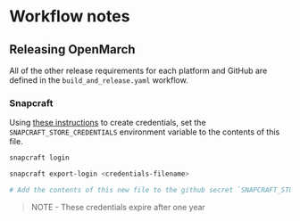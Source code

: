# Workflow notes

## Releasing OpenMarch

All of the other release requirements for each platform and GitHub are defined in the `build_and_release.yaml` workflow.

### Snapcraft

Using [these instructions](https://snapcraft.io/docs/snapcraft-authentication) to create credentials, set the `SNAPCRAFT_STORE_CREDENTIALS` environment variable to the contents of this file.

```bash
snapcraft login

snapcraft export-login <credentials-filename>

# Add the contents of this new file to the github secret `SNAPCRAFT_STORE_CREDENTIALS`
```

> NOTE - These credentials expire after one year
